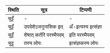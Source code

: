 | स्थिति | सूत्र | टिप्पणी |
| ----- | ------- | ------ |
| चुट्टँ | - | - |
| चुट्टँ | उपदेशेऽजनुनासिक इत् | अँ-इत्यस्य इत्संज्ञा |
| चुट्टँ | शेषात् कर्तरि परस्मैपदम् | इति परस्मैपदम् |
| चुट्ट् | तस्य लोपः | इत्संज्ञकस्य लोपः |
